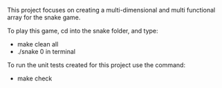 This project focuses on creating a multi-dimensional and multi functional array for the snake game. 

To play this game, cd into the snake folder, and type:
- make clean all
- ./snake 0 in terminal

To run the unit tests created for this project use the command:
- make check
